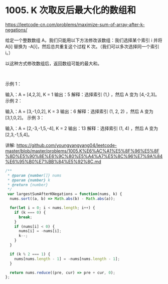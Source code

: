 # 1005. K 次取反后最大化的数组和

https://leetcode-cn.com/problems/maximize-sum-of-array-after-k-negations/


给定一个整数数组 A，我们只能用以下方法修改该数组：我们选择某个索引 i 并将 A[i] 替换为 -A[i]，然后总共重复这个过程 K 次。（我们可以多次选择同一个索引 i。）

以这种方式修改数组后，返回数组可能的最大和。

 

示例 1：

输入：A = [4,2,3], K = 1
输出：5
解释：选择索引 (1,) ，然后 A 变为 [4,-2,3]。
示例 2：

输入：A = [3,-1,0,2], K = 3
输出：6
解释：选择索引 (1, 2, 2) ，然后 A 变为 [3,1,0,2]。
示例 3：

输入：A = [2,-3,-1,5,-4], K = 2
输出：13
解释：选择索引 (1, 4) ，然后 A 变为 [2,3,-1,5,4]。



讲解:
https://github.com/youngyangyang04/leetcode-master/blob/master/problems/1005.K%E6%AC%A1%E5%8F%96%E5%8F%8D%E5%90%8E%E6%9C%80%E5%A4%A7%E5%8C%96%E7%9A%84%E6%95%B0%E7%BB%84%E5%92%8C.md



```js
/**
 * @param {number[]} nums
 * @param {number} k
 * @return {number}
 */
 var largestSumAfterKNegations = function(nums, k) {
  nums.sort((a, b) => Math.abs(b) - Math.abs(a));

  for(let i = 0; i < nums.length; i++) {
    if (k === 0) {
      break;
    }
    if (nums[i] < 0) {
      nums[i] = -nums[i];
      k--;
    }
  }

  if (k % 2 === 1) {
    nums[nums.length - 1] = -nums[nums.length - 1];
  }

  return nums.reduce((pre, cur) => pre + cur, 0);
};
```
